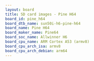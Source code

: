 ```yaml
---
layout: board
title: SD card images - Pine H64
board_id: pine_h64
board_dtb_name: sun50i-h6-pine-h64
board_name: Pine H64
board_maker_name: Pine64
board_soc_name: Allwinner H6
board_cpu_name: ARM Cortex A53 (armv8)
board_cpu_arch_isa: armv8
board_cpu_arch_debian: arm64
---
```

